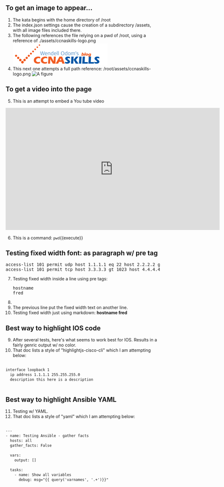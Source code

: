 ## To get an image to appear...
1. The kata begins with the home directory of /root
2. The index.json settings cause the creation of a subdirectory /assets, with all image files included there.
3. The following references the file relying on a pwd of /root, using a reference of ./assets/ccnaskills-logo.png
![A figure](./assets/ccnaskills-logo.png)
4. This next one attempts a full path reference: /root/assets/ccnaskills-logo.png
![A figure](/assets/ccnaskills-logo.png)

## To get a video into the page
5. This is an attempt to embed a You tube video
<iframe style="width: 700px;height: 400px;" src="https://www.youtube-nocookie.com/embed/KeJJ34BvA7Q" frameborder="0" allow="accelerometer; autoplay; encrypted-media; gyroscope; picture-in-picture" allowfullscreen></iframe>

6. This is a command: `pwd`{{execute}}
## Testing fixed width font: as paragraph w/ pre tag

<pre>
access-list 101 permit udp host 1.1.1.1 eq 22 host 2.2.2.2 gt 1023
access-list 101 permit tcp host 3.3.3.3 gt 1023 host 4.4.4.4 lt 1024
</pre>

7. Testing fixed width inside a line using pre tags: <pre>hostname fred</pre>
8. 
9. The previous line put the fixed width text on another line.
10. Testing fixed width just using markdown: **hostname fred**



## Best way to highlight IOS code
9. After several tests, here's what seems to work best for IOS. Results in a fairly genric output w/ no color.
10. That doc lists a style of "highlightjs-cisco-cli" which I am attempting below:
<pre><code class=highlightjs-cisco-cli>
interface loopback 1
  ip address 1.1.1.1 255.255.255.0
  description this here is a description
  </code></pre>

## Best way to highlight Ansible YAML
11. Testing w/ YAML.
10. That doc lists a style of "yaml" which I am attempting below:
<pre><code class=yaml>
---
- name: Testing Ansible - gather facts
  hosts: all
  gather_facts: False

  vars:
    output: []

  tasks:
    - name: Show all variables
      debug: msg="{{ query('varnames', '.+')}}"
  </code></pre>
